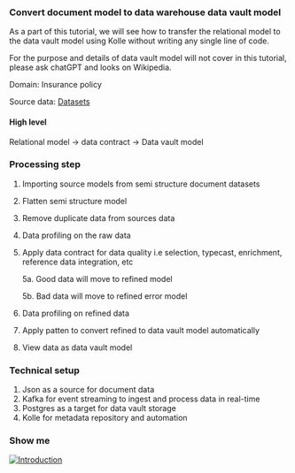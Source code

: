 ### Convert document model to data warehouse data vault model

As a part of this tutorial, we will see how to transfer the relational model to the data vault model using Kolle without writing any single line of code.

For the purpose and details of data vault model will not cover in this tutorial, please ask chatGPT and looks on Wikipedia.

Domain: Insurance policy

Source data: [Datasets](https://github.com/databricks-industry-solutions/dlt-insurance-claims/blob/main/data/samples/mysql/policies.csv)

#### High level

Relational model -> data contract -> Data vault model

### Processing step

1. Importing source models from semi structure document datasets
2. Flatten semi structure model
3. Remove duplicate data from sources data
4. Data profiling on the raw data
5. Apply data contract for data quality i.e selection, typecast, enrichment, reference data integration, etc

   5a. Good data will move to refined model

   5b. Bad data will move to refined error model
6. Data profiling on refined data
7. Apply patten to convert refined to data vault model automatically
8. View data as data vault model

### Technical setup

1. Json as a source for document data
2. Kafka for event streaming to ingest and process data in real-time
3. Postgres as a target for data vault storage
4. Kolle for metadata repository and automation

### Show me

[![Introduction](https://img.youtube.com/vi/rBooWhPqZX8/0.jpg)](https://youtu.be/rBooWhPqZX8)
